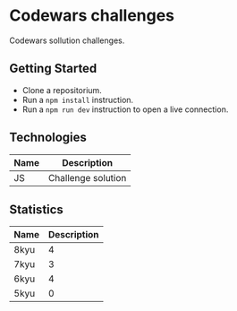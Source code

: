 # Codewars challenges

Codewars sollution challenges.

## Getting Started

- Clone a repositorium.
- Run a `npm install` instruction.
- Run a `npm run dev` instruction to open a live connection.

## Technologies

| Name | Description        |
| ---- | ------------------ |
| JS   | Challenge solution |

## Statistics

| Name | Description |
| ---- | ----------- |
| 8kyu | 4           |
| 7kyu | 3           |
| 6kyu | 4           |
| 5kyu | 0           |
